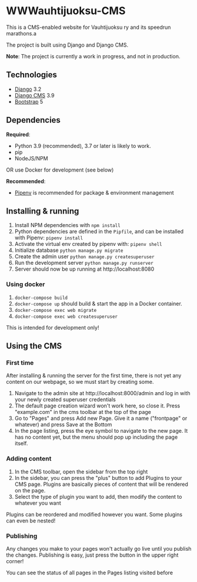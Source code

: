 # WWWauhtijuoksu-CMS

This is a CMS-enabled website for Vauhtijuoksu ry and its speedrun marathons.a

The project is built using Django and Django CMS.

**Note**: The project is currently a work in progress, and not in production.

## Technologies

* [Django](https://www.djangoproject.com/) 3.2
* [Django CMS](https://www.django-cms.org/en/) 3.9 
* [Bootstrap](https://getbootstrap.com/) 5

## Dependencies

**Required**:
* Python 3.9 (recommended), 3.7 or later is likely to work.
* pip
* NodeJS/NPM

OR use Docker for development (see below)

**Recommended**:
* [Pipenv](https://github.com/pypa/pipenv) is recommended for package & environment management

## Installing & running

1. Install NPM dependencies with `npm install`
1. Python dependencies are defined in the `Pipfile`, and can be installed with Pipenv:
    `pipenv install`
1. Activate the virtual env created by pipenv with:
    `pipenv shell`
1. Initialize database
    `python manage.py migrate`
1. Create the admin user
    `python manage.py createsuperuser`
1. Run the development server
    `python manage.py runserver`
1. Server should now be up running at http://localhost:8080

### Using docker

1. `docker-compose build`
1. `docker-compose up` should build & start the app in a Docker container.
1. `docker-compose exec web migrate`
1. `docker-compose exec web createsuperuser`

This is intended for development only!

## Using the CMS

### First time

After installing & running the server for the first time, there is not yet any content on our webpage, so we must start by creating some.

1. Navigate to the admin site at http://localhost:8000/admin and log in with your newly created superuser credentials
1. The default page creation wizard won't work here, so close it. Press "example.com" in the cms toolbar at the top of the page
1. Go to "Pages" and press Add new Page. Give it a name ("frontpage" or whatever) and press Save at the Bottom
1. In the page listing, press the eye symbol to navigate to the new page. It has no content yet, but the menu should pop up including the page itself.

### Adding content

1. In the CMS toolbar, open the sidebar from the top right
1. In the sidebar, you can press the "plus" button to add Plugins to your CMS page. Plugins are basically pieces of content that will be rendered on the page.
1. Select the type of plugin you want to add, then modify the content to whatever you want

Plugins can be reordered and modified however you want. Some plugins can even be nested!

### Publishing

Any changes you make to your pages won't actually go live until you publish the changes. Publishing is easy, just press the button in the upper right corner!

You can see the status of all pages in the Pages listing visited before

